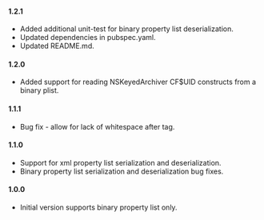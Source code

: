 #### 1.2.1
- Added additional unit-test for binary property list deserialization.
- Updated dependencies in pubspec.yaml.
- Updated README.md.

#### 1.2.0
- Added support for reading NSKeyedArchiver CF$UID constructs from a binary plist.

#### 1.1.1
- Bug fix - allow for lack of whitespace after </plist> tag.

#### 1.1.0
- Support for xml property list serialization and deserialization.
- Binary property list serialization and deserialization bug fixes.

#### 1.0.0
- Initial version supports binary property list only.

